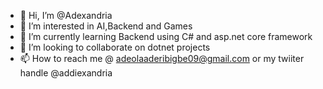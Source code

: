 - 👋 Hi, I’m @Adexandria
- 👀 I’m interested in AI,Backend and Games
- 🌱 I’m currently learning Backend using C# and asp.net core framework
- 💞️ I’m looking to collaborate on dotnet projects
- 📫 How to reach me @ adeolaaderibigbe09@gmail.com or my twiiter handle @addiexandria

<!---
Adexandria/Adexandria is a ✨ special ✨ repository because its `README.md` (this file) appears on your GitHub profile.
You can click the Preview link to take a look at your changes.
--->
